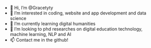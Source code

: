 - 👋 Hi, I’m @Gracetyty
- 👀 I’m interested in coding, website and app development and data science
- 🌱 I’m currently learning digital humanities
- 💞️ I’m looking to phd researches on digital education technology, machine learning, NLP and AI
- 📫 Contact me in the github!

<!---
Gracetyty/Gracetyty is a ✨ special ✨ repository because its `README.md` (this file) appears on your GitHub profile.
You can click the Preview link to take a look at your changes.
--->
